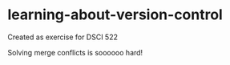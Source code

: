 # learning-about-version-control
Created as exercise for DSCI 522

Solving merge conflicts is soooooo hard!